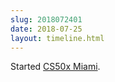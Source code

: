 ```yaml
---
slug: 2018072401
date: 2018-07-25
layout: timeline.html
---
```


<p class="timeline">Started <a href="https://theideacenter.co/cs50xmiami/">CS50x Miami</a>.</p> 
